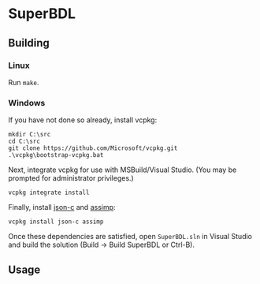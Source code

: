 # SuperBDL

## Building

### Linux

Run `make`.

### Windows

If you have not done so already, install vcpkg:

```
mkdir C:\src
cd C:\src
git clone https://github.com/Microsoft/vcpkg.git
.\vcpkg\bootstrap-vcpkg.bat
```

Next, integrate vcpkg for use with MSBuild/Visual Studio. (You may be prompted for administrator privileges.)

```
vcpkg integrate install
```

Finally, install [json-c](https://github.com/json-c/json-c) and [assimp](https://www.assimp.org/):

```
vcpkg install json-c assimp
```

Once these dependencies are satisfied, open `SuperBDL.sln` in Visual Studio and build the solution (Build -> Build SuperBDL or Ctrl-B).

## Usage
